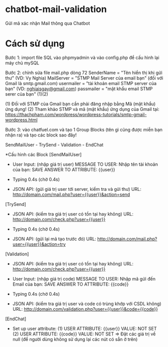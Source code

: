 # chatbot-mail-validation
Gửi mã xác nhận Mail thông qua Chatbot

# Cách sử dụng
Bước 1: import file SQL vào phpmyadmin và vào config.php để cấu hình lại máy chủ mySQL

Bước 2: chỉnh sửa file mail.php dòng 72
SenderName = "Tên hiển thị khi gửi thư" (VD: Vy Nghia)
MailServer = "STMP Mail Server của email bạn" (đối với Gmail là smtp.gmail.com)
usermailer = "tài khoản email STMP server của bạn" (VD: nghiaisgay@gmail.com)
passmailer = "mật khẩu email STMP serer của bạn" (1)(2)

(1) Đối với STMP của Gmail bạn cần phải đăng nhập bằng Mã (mật khẩu) ứng dụng!
(2) Tham khảo STMP và mã (mật khẩu) ứng dụng của Gmail tại: https://thachpham.com/wordpress/wordpress-tutorials/smtp-gmail-wordpress.html

Bước 3: vào chatfuel.com và tạo 1 Group Blocks (tên gì cũng được miễn bạn nhận ra) và tạo các block sao đây!

SendMailUser - TrySend - Validation - EndChat

*Cấu hình các Block
[SendMailUser]
+ User Input: (nhập giá trị user)
MESSAGE TO USER: Nhập tên tài khoản của bạn:
SAVE ANSWER TO ATTRIBUTE: {{user}}

+ Typing 0.4s (chờ 0.4s)

+ JSON API: (gửi giá trị user tới server, kiểm tra và gửi thư)
URL: http://domain.com/mail.php?user={{user}}&action=send

[TrySend]

+ JSON API: (kiểm tra giá trị user có tồn tại hay không)
URL: http://domain.com/check.php?user={{user}}

+ Typing 0.4s (chờ 0.4s)

+ JSON API: (gửi lại mã tạo trước đó)
URL: http://domain.com/mail.php?user={{user}}&action=try

[Validation]
+ JSON API: (kiểm tra giá trị user có tồn tại hay không)
URL: http://domain.com/check.php?user={{user}}

+ User Input: (nhập giá trị code)
MESSAGE TO USER: Nhập mã gửi đến Email của bạn:
SAVE ANSWER TO ATTRIBUTE: {{code}}

+ Typing 0.4s (chờ 0.4s)

+ JSON API: (kiểm tra giá trị user và code có trùng khớp với CSDL không)
URL: http://domain.com/validation.php?user={{user}}&code={{code}}

[EndChat] 
+ Set up user attribute:
(1) USER ATTRIBUTE: {{user}}
VALUE: NOT SET
(2) USER ATTRIBUTE: {{code}}
VALUE: NOT SET
=> Đặt các giá trị về null (để người dùng không sử dụng lại các nút có sẵn ở trên)
